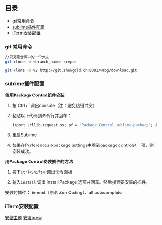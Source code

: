 ## 目录

- [git常用命令](#git-常用命令)
- [sublime插件配置](#sublime插件配置)
- [iTerm安装配置](#iterm安装配置)

### git 常用命令

```bash
//只克隆仓库中的一个分支
git clone -b <branch_name> <repo>

git clone -b v2 http://git.showgold.cn:8081/wabg/download.git
```

### sublime插件配置

**使用Package Control组件安装**

1. 按`Ctrl+\``调出console（注：避免热键冲突）

2. 粘贴以下代码到命令行并回车：
	```bash
	import urllib.request,os; pf = 'Package Control.sublime-package'; ipp = sublime.installed_packages_path(); urllib.request.install_opener( urllib.request.build_opener( urllib.request.ProxyHandler()) ); open(os.path.join(ipp, pf), 'wb').write(urllib.request.urlopen( 'http://sublime.wbond.net/' + pf.replace(' ','%20')).read())
	```

3. 重启Sublime

4. 如果在Perferences->package settings中看到package control这一项，则安装成功。

**用Package Control安装插件的方法**

1. 按下`Ctrl+Shift+P`调出命令面板

2. 输入`install` 调出 Install Package 选项并回车。然后搜索要安装的插件。

安装的插件： Emmet（原名 Zen Coding）、all autocomplete

### iTerm安装配置

[安装主题](https://mp.weixin.qq.com/s?__biz=MzAwNzgxMjYzMA==&mid=401433562&idx=1&sn=1ca074b0629463f37a777a2b96aa98af&mpshare=1&scene=1&srcid=0222RY0edS1nmNZx6mhPYnrM&key=5c38b4f950326d7e0b9e6cffac84af8b2ef652db3e65521618f5c1575d32f39a4d2371f62c17393781e004a81ad482d1b2c2e13a0f4c11e80f0b3da9717d6f0801589b3ab3897779ec21309fef7e69c5&ascene=0&uin=MTQ5Mzc4&devicetype=iMac+MacBookPro10%2C1+OSX+OSX+10.12.3+build(16D32)&version=12020002&nettype=WIFI&fontScale=100&pass_ticket=19vyr44Wj8V%2F4eDfMX4pVbeSNA%2BgaL0uvlh2GEa9Hzg%3D)
[安装brew](https://brew.sh/)
